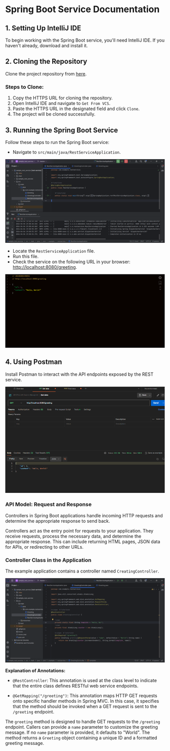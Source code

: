 # Spring Boot Service Documentation

## 1. Setting Up IntelliJ IDE 
To begin working with the Spring Boot service, you'll need IntelliJ IDE. If you haven't already, download and install it.

## 2. Cloning the Repository
Clone the project repository from [here](https://github.com/tk1994/sample_rest_service).

### Steps to Clone:
1. Copy the HTTPS URL for cloning the repository.
2. Open IntelliJ IDE and navigate to `Get From VCS`.
3. Paste the HTTPS URL in the designated field and click `Clone`.
4. The project will be cloned successfully.

## 3. Running the Spring Boot Service
Follow these steps to run the Spring Boot service:

* Navigate to `src/main/java/RestServiceApplication`.

![alt text](image-4.png)

* Locate the `RestServiceApplication` file.
* Run this file.
* Check the service on the following URL in your browser: [http://localhost:8080/greeting](http://localhost:8080/greeting).

![alt text](image-2.png)

## 4. Using Postman
Install Postman to interact with the API endpoints exposed by the REST service.

![alt text](image-3.png)

### API Model: Request and Response
Controllers in Spring Boot applications handle incoming HTTP requests and determine the appropriate response to send back.

Controllers act as the entry point for requests to your application. They receive requests, process the necessary data, and determine the appropriate response. This can include returning HTML pages, JSON data for APIs, or redirecting to other URLs.

### Controller Class in the Application

The example application contains a controller named `CreatingController`.

![alt text](image.png)

**Explanation of Annotations:**

- `@RestController`: This annotation is used at the class level to indicate that the entire class defines RESTful web service endpoints.

- `@GetMapping("/greeting")`: This annotation maps HTTP GET requests onto specific handler methods in Spring MVC. In this case, it specifies that the method should be invoked when a GET request is sent to the `/greeting` endpoint.

The `greeting` method is designed to handle GET requests to the `/greeting` endpoint. Callers can provide a `name` parameter to customize the greeting message. If no `name` parameter is provided, it defaults to "World". The method returns a `Greeting` object containing a unique ID and a formatted greeting message.
